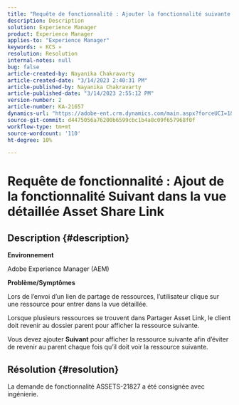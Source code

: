 ```yaml
---
title: "Requête de fonctionnalité : Ajouter la fonctionnalité suivante dans la vue détaillée Asset Share Link"
description: Description
solution: Experience Manager
product: Experience Manager
applies-to: "Experience Manager"
keywords: « KCS »
resolution: Resolution
internal-notes: null
bug: false
article-created-by: Nayanika Chakravarty
article-created-date: "3/14/2023 2:40:31 PM"
article-published-by: Nayanika Chakravarty
article-published-date: "3/14/2023 2:55:12 PM"
version-number: 2
article-number: KA-21657
dynamics-url: "https://adobe-ent.crm.dynamics.com/main.aspx?forceUCI=1&pagetype=entityrecord&etn=knowledgearticle&id=3f5b4c26-76c2-ed11-83ff-6045bd006a22"
source-git-commit: d4475056a76200b6599cbc1b4a8c09f657968f0f
workflow-type: tm+mt
source-wordcount: '110'
ht-degree: 10%

---
```


# Requête de fonctionnalité : Ajout de la fonctionnalité Suivant dans la vue détaillée Asset Share Link

## Description {#description}


<b>Environnement</b>

Adobe Experience Manager (AEM)

<b>Problème/Symptômes</b>

Lors de l’envoi d’un lien de partage de ressources, l’utilisateur clique sur une ressource pour entrer dans la vue détaillée.

Lorsque plusieurs ressources se trouvent dans Partager Asset Link, le client doit revenir au dossier parent pour afficher la ressource suivante.

Vous devez ajouter <b>Suivant</b> pour afficher la ressource suivante afin d’éviter de revenir au parent chaque fois qu’il doit voir la ressource suivante.


## Résolution {#resolution}


La demande de fonctionnalité ASSETS-21827 a été consignée avec ingénierie.
